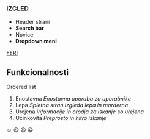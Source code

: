 ### IZGLED
- Header strani
- **Search bar**
- Novice
- **Dropdown meni**

[FERI](https://feri.um.si/)

## Funkcionalnosti
Ordered list
1. Enostavna *Enostavna uporaba za uporabnike*
2. Lepa *Spletna stran izgleda lepa in morderna*
3. Urejena *informacije in orodja za iskanje so urejena*
4. Učinkovita *Preprosto in hitro iskanje*

:relaxed:
:laughing:
:satisfied:
:grinning:
